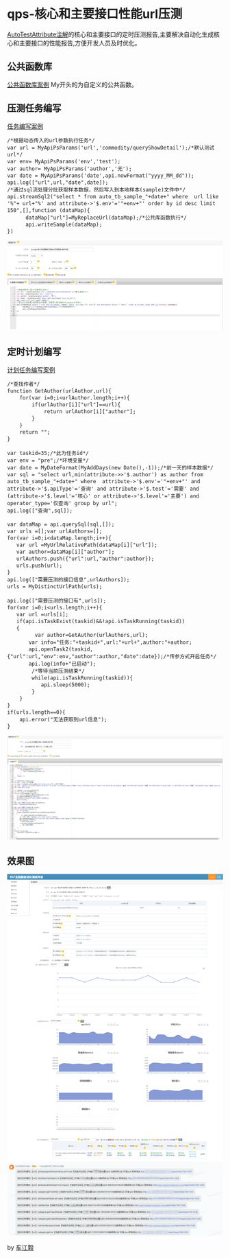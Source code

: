 # qps-核心和主要接口性能url压测
[AutoTestAttribute注解](https://gitee.com/chejiangyi/free-bsf-all/blob/1.6-SNAPSHOT/free-bsf-autotest/README.md )的核心和主要接口的定时压测报告,主要解决自动化生成核心和主要接口的性能报告,方便开发人员及时优化。
## 公共函数库
[公共函数库案例](../README-PublicCode.md)
My开头的为自定义的公共函数。

## 压测任务编写
[任务编写案例](/README-Demo.md)
```
/*根据动态传入的url参数执行任务*/
var url = MyApiPsParams('url','commodity/queryShowDetail');/*默认测试url*/
var env= MyApiPsParams('env','test');
var author= MyApiPsParams('author','无');
var date = MyApiPsParams('date',api.nowFormat("yyyy_MM_dd"));
api.log(["url",url,"date",date]);
/*通过sql流处理分批获取样本数据，然后写入到本地样本(sample)文件中*/
api.streamSql2("select * from auto_tb_sample_"+date+" where  url like '%"+ url+"%' and attribute->'$.env'='"+env+"' order by id desc limit 150",[],function (dataMap){
      dataMap["url"]=MyReplaceUrl(dataMap);/*公共库函数执行*/
      api.writeSample(dataMap);
})
```
![img.png](img1-1.png)

## 定时计划编写
[计划任务编写案例](/README-Job.md)
```
/*查找作者*/
function GetAuthor(urlAuthor,url){
    for(var i=0;i<urlAuthor.length;i++){
        if(urlAuthor[i]["url"]==url){
            return urlAuthor[i]["author"];
        }
    }
    return "";
}

var taskid=35;/*此为任务id*/
var env = "pre";/*环境变量*/
var date = MyDateFormat(MyAddDays(new Date(),-1));/*前一天的样本数据*/
var sql = "select url,min(attribute->>'$.author') as author from auto_tb_sample_"+date+" where  attribute->'$.env'='"+env+"' and attribute->'$.apiType'='查询' and attribute->'$.test'='需要' and (attribute->'$.level'='核心' or attribute->'$.level'='主要') and operator_type='仅查询' group by url";
api.log(["查询",sql]);

var dataMap = api.querySql(sql,[]);
var urls =[];var urlAuthors=[];
for(var i=0;i<dataMap.length;i++){
   var url =MyUrlRelativePath(dataMap[i]["url"]);
   var author=dataMap[i]["author"];
   urlAuthors.push({"url":url,"author":author});
   urls.push(url);
}
api.log(["需要压测的接口信息",urlAuthors]);
urls = MyDistinctUrlPath(urls);

api.log(["需要压测的接口有",urls]);
for(var i=0;i<urls.length;i++){
   var url =urls[i];
   if(api.isTaskExist(taskid)&&!api.isTaskRunning(taskid))
   {
         var author=GetAuthor(urlAuthors,url);
       var info="任务:"+taskid+",url:"+url+",author:"+author;
       api.openTask2(taskid,{"url":url,"env":env,"author":author,"date":date});/*传参方式开启任务*/
       api.log(info+"已启动");
        /*等待当前压测结束*/
        while(api.isTaskRunning(taskid)){
           api.sleep(5000);
        }
    }
}
if(urls.length==0){
    api.error("无法获取到url信息");
}
```
![img.png](img1-2.png)

## 效果图
![img.png](img1-3.jpg)
![img.png](img1-4.png)

by [车江毅](https://www.cnblogs.com/chejiangyi/)